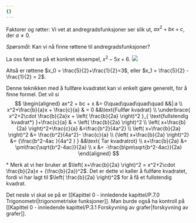 ```yaml
---
{}
---
```


Faktorer og røtter: Vi vet at andregradsfunksjoner ser slik ut, $ax^2 + bx+c$, der $a\neq 0$.

*Spørsmål*: Kan vi nå finne røttene til andregradsfunksjoner?

La oss først se på et konkret eksempel, $x^2 -5x +6$. 
![](/Files/shapes%20at%2024-07-17%2013.04.20.svg)

Altså er røttene $x_0 = \frac{5}{2}+\frac{1}{2}=3$, eller $x_1 = \frac{5}{2} -\frac{1}{2} = 2$.

Denne teknikken med å fullføre kvadratet kan vi enkelt gjøre generelt, for å finne formel.
Det vil si
$$
\begin{aligned} 
  ax^2 + bc + x &= 0\quad\quad\quad\quad  &&|:a  \\ x^2+\frac{b}{a}x + \frac{c}{a} & = 0 &&\text{Fullfør kvadrat} \\ \underbrace{ x^2+2\cdot \frac{b}{2a}x + \left( \frac{b}{2a} \right)^2  }_{ \text{fullstendig kvadrat*} }+\frac{c}{a} & = \left( \frac{b}{2a} \right)^2 \\ \left( x+\frac{b}{2a} \right)^2+\frac{c}{a} &=\frac{b^2}{4a^2} \\ \left( x+\frac{b}{2a} \right)^2 &= \frac{b^2}{4a^2}- \frac{c}{a} \\ {\left( x+\frac{b}{2a} \right)^2}  &= {\frac{b^2-4ac }{4a^2 } } &&\text{ Tar kvadratrot} \\ x+\frac{b}{2a} &= \pm\frac{\sqrt{b^2-4ac}}{2a} \\ x &= -\frac{b\pm\sqrt{b^2-4ac}}{2a}
\end{aligned} 
$$

\* Merk at vi her bruker at $\left( x+\frac{b}{2a} \right)^2 = x^2+2\cdot \frac{b}{2a}x + (\frac{b}{2a})^2$. Det er dette vi kaller å fullføre kvadratet, fordi vi har lagt til $\left( \frac{b}{2a} \right)^2$ for å få et fullstendig kvadrat. 



Det neste vi skal se på er [[Kapittel 0 - innledende kapittel/P.7.0 Trigonometri|trigonometriske funksjoner]]. Man burde også ha kontroll på [[Kapittel 0 - innledende kapittel/P.3.1 Forskyvning av grafer|forskyvning av grafer]].

